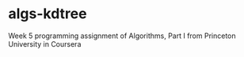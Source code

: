 algs-kdtree
===========

Week 5 programming assignment of Algorithms, Part I from Princeton University in Coursera
